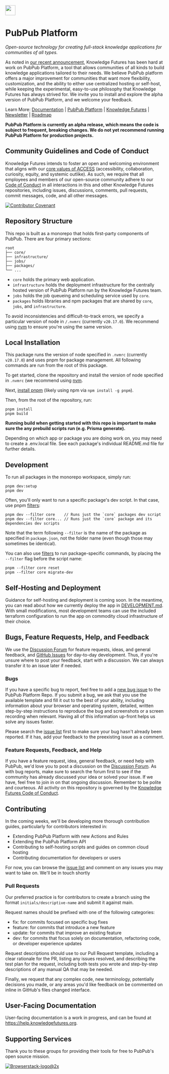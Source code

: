 <img src="./core/app/icon.svg" width="32px">

# PubPub Platform

_Open-source technology for creating full-stack knowledge applications for communities of all types._

As noted in [our recent announcement](https://www.knowledgefutures.org/updates/pubpub-platform/), Knowledge Futures has been hard at work on PubPub Platform, a tool that allows communities of all kinds to build knowledge applications tailored to their needs. We believe PubPub platform offers a major improvement for communities that want more flexibility, customization, and the ability to either use centralized hosting or self-host, while keeping the experimental, easy-to-use philosophy that Knowledge Futures has always strived for. We invite you to install and explore the alpha version of PubPub Platform, and we welcome your feedback.

Learn More:
[Documentation](https://help.knowledgefutures.org) | [PubPub Platform](https://knowledgefutures.org/pubpub) | [Knowledge Futures](https://www.knowledgefutures.org/) | [Newsletter](https://pubpub.us5.list-manage.com/subscribe?u=9b9b78707f3dd62d0d47ec03d&id=be26e45660) | [Roadmap](https://github.com/orgs/pubpub/projects/46/views/1)

**PubPub Platform is currently an alpha release, which means the code is subject to frequent, breaking changes. We do not yet recommend running PubPub Platform for production projects.**

## Community Guidelines and Code of Conduct

Knowledge Futures intends to foster an open and welcoming environment that aligns with our [core values of ACCESS](https://notes.knowledgefutures.org/pub/cqih29xa#our-values-access) (accessibility, collaboration, curiosity, equity, and systemic outlike). As such, we require that all employees and members of our open-source community adhere to our [Code of Conduct](https://github.com/knowledgefutures/general/blob/master/CODE_OF_CONDUCT.md) in all interactions in this and other Knowledge Futures repositories, including issues, discussions, comments, pull requests, commit messages, code, and all other messages.

[![Contributor Covenant](https://img.shields.io/badge/Contributor%20Covenant-v2.0%20adopted-ff69b4.svg)](https://github.com/knowledgefutures/general/blob/master/CODE_OF_CONDUCT.md)

## Repository Structure

This repo is built as a monorepo that holds first-party components of PubPub. There are four primary sections:

```
root
├── core/
├── infrastructure/
├── jobs/
├── packages/
└── ...
```

-   `core` holds the primary web application.
-   `infrastructure` holds the deployment infrastructure for the centrally hosted version of PubPub Platform run by the Knowledge Futures team.
-   `jobs` holds the job queueing and scheduling service used by `core`.
-   `packages` holds libraries and npm packages that are shared by `core`, `jobs`, and `infrastructure`.

To avoid inconsistencies and difficult-to-track errors, we specify a particular version of node in `/.nvmrc` (currently `v20.17.0`). We recommend using [nvm](https://github.com/nvm-sh/nvm) to ensure you're using the same version.

## Local Installation

This package runs the version of node specified in `.nvmrc` (currently `v20.17.0`) and uses pnpm for package management. All following commands are run from the root of this package.

To get started, clone the repository and install the version of node specified in `.nvmrc` (we recommend using [nvm](https://github.com/nvm-sh/nvm).

Next, [install pnpm](https://pnpm.io/installation) (likely using npm via `npm install -g pnpm`).

Then, from the root of the repository, run:

```
pnpm install
pnpm build
```

**Running build when getting started with this repo is important to make sure the any prebuild scripts run (e.g. Prisma generate).**

Depending on which app or package you are doing work on, you may need to create a .env.local file. See each package's individual README.md file for further details.

## Development

To run all packages in the monorepo workspace, simply run:

```
pnpm dev:setup
pnpm dev
```

Often, you'll only want to run a specific package's dev script. In that case, use pnpm [filters](https://pnpm.io/filtering):

```
pnpm dev --filter core    // Runs just the `core` packages dev script
pnpm dev --filter core... // Runs just the `core` package and its dependencies dev scripts
```

Note that the term following `--filter` is the name of the package as specified in `package.json`, not the folder name (even though those may sometimes be identical).

You can also use [filters](https://pnpm.io/filtering) to run package-specific commands, by placing the `--filter` flag before the script name:

```
pnpm --filter core reset
pnpm --filter core migrate-dev
```

## Self-Hosting and Deployment

Guidance for self-hosting and deployment is coming soon. In the meantime, you can read about how we currently deploy the app in [DEVELOPMENT.md](https://github.com/pubpub/platform/blob/main/DEVELOPMENT.md). With small modifications, most development teams can use the included terraform configuration to run the app on commodity cloud infrastructure of their choice.

## Bugs, Feature Requests, Help, and Feedback

We use the [Discussion Forum](https://github.com/pubpub/platform/discussions) for feature requests, ideas, and general feedback, and [GitHub Issues](https://github.com/pubpub/platform/issues/) for day-to-day development. Thus, if you're unsure where to post your feedback, start with a discussion. We can always transfer it to an issue later if needed.

### Bugs

If you have a specific bug to report, feel free to add a [new bug issue](https://github.com/pubpub/platform/issues/new?assignees=&labels=bug&projects=&template=bug-issue.md&title=) to the PubPub Platform Repo. If you submit a bug, we ask that you use the available template and fill it out to the best of your ability, including information about your browser and operating system, detailed, written step-by-step instructions to reproduce the bug and screenshots or a screen recording when relevant. Having all of this information up-front helps us solve any issues faster.

Please search the [issue list](https://github.com/pubpub/platform/issues) first to make sure your bug hasn't already been reported. If it has, add your feedback to the preexisting issue as a comment.

### Feature Requests, Feedback, and Help

If you have a feature request, idea, general feedback, or need help with PubPub, we'd love you to post a discussion on the [Discussion Forum](https://github.com/pubpub/platform/discussions). As with bug reports, make sure to search the forum first to see if the community has already discussed your idea or solved your issue. If we have, feel free to join in on that ongoing discussion. Remember to be polite and courteous. All activity on this repository is governed by the [Knowledge Futures Code of Conduct](https://github.com/knowledgefutures/general/blob/master/CODE_OF_CONDUCT.md).

## Contributing

In the coming weeks, we'll be developing more thorough contribution guides, particularly for contributors interested in:

-   Extending PubPub Platform with new Actions and Rules
-   Extending the PubPub Platform API
-   Contributing to self-hosting scripts and guides on common cloud hosting
-   Contributing documentation for developers or users

For now, you can browse the [issue list](https://github.com/pubpub/platform/issues) and comment on any issues you may want
to take on. We'll be in touch shortly

### Pull Requests

Our preferred practice is for contributors to create a branch using the format `initials/descriptive-name` and submit it against main.

Request names should be prefixed with one of the following categories:

-   fix: for commits focused on specific bug fixes
-   feature: for commits that introduce a new feature
-   update: for commits that improve an existing feature
-   dev: for commits that focus solely on documentation, refactoring code, or developer experience updates

Request descriptions should use to our Pull Request template, including a clear rationale for the PR, listing any issues resolved, and describing the test plan for the request, including both tests you wrote and step-by-step descriptions of any manual QA that may be needed.

Finally, we request that any complex code, new terminology, potentially decisions you made, or any areas you'd like feedback on be commented on inline in GitHub's files changed interface.

## User-Facing Documentation

User-facing documentation is a work in progress, and can be found at https://help.knowledgefutures.org.

## Supporting Services

Thank you to these groups for providing their tools for free to PubPub's open source mission.

[![Browserstack-logo@2x](https://user-images.githubusercontent.com/1000455/64237395-318a4c80-cef4-11e9-8b78-98ed3ec58ce3.png)](https://www.browserstack.com/)

